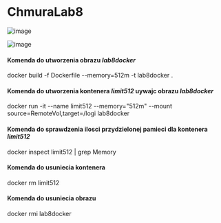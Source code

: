 # ChmuraLab8

![image](https://user-images.githubusercontent.com/91530837/236493900-0cb9353c-f0f3-410b-9ce5-c43071a6b57c.png)

![image](https://user-images.githubusercontent.com/91530837/236583968-599e7e0b-2a9f-45b2-8f99-2f9470053cb1.png)

<h4>Komenda do utworzenia obrazu <i>lab8docker</i></h4>
docker build -f Dockerfile --memory=512m -t lab8docker .

<h4>Komenda do utworzenia kontenera <i>limit512</i> uywajc obrazu <i>lab8docker</i></h4>
docker run -it --name limit512 --memory="512m" --mount source=RemoteVol,target=/logi lab8docker

<h4>Komenda do sprawdzenia ilosci przydzielonej pamieci dla kontenera <i>limit512</i></h4>
docker inspect limit512 | grep Memory

<h4>Komenda do usuniecia kontenera</h4>
docker rm limit512
<h4>Komenda do usuniecia obrazu</h4>
docker rmi lab8docker

